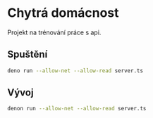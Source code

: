 # Chytrá domácnost

Projekt na trénování práce s api.

## Spuštění

```sh
deno run --allow-net --allow-read server.ts
```

## Vývoj

```sh
denon run --allow-net --allow-read server.ts
```
